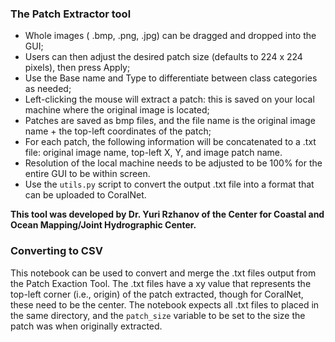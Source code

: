 ### The Patch Extractor tool

- Whole images ( .bmp, .png, .jpg) can be dragged and dropped into the GUI;
- Users can then adjust the desired patch size (defaults to 224 x 224 pixels), then press Apply;
- Use the Base name and Type to differentiate between class categories as needed;
- Left-clicking the mouse will extract a patch: this is saved on your local machine where the 
  original image is located;
- Patches are saved as bmp files, and the file name is the original image name + the top-left 
  coordinates of the patch;
- For each patch, the following information will be concatenated to a .txt file: original image 
  name, top-left X, Y, and image patch name.  
- Resolution of the local machine needs to be adjusted to be 100% for the entire GUI to be 
  within screen.
- Use the `utils.py` script to convert the output .txt file into a format that can be 
  uploaded to CoralNet.

**This tool was developed by Dr. Yuri Rzhanov of the Center for Coastal and Ocean Mapping/Joint 
Hydrographic Center.**

### Converting to CSV

This notebook can be used to convert and merge the .txt files output from 
the Patch Exaction Tool. The .txt files have a xy value that represents 
the top-left corner (i.e., origin) of the patch extracted, though for 
CoralNet, these need to be the center. The notebook expects all .txt files 
to placed in the same directory, and the `patch_size` variable to be 
set to the size the patch was when originally extracted.
